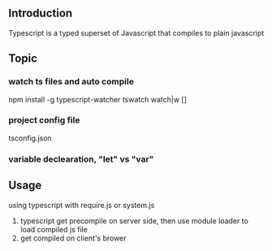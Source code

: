 ## Introduction
Typescript is a typed superset of Javascript that compiles to plain javascript  

## Topic
### watch ts files and auto compile

npm install -g typescript-watcher
tswatch watch|w <source dir> <output dir> [<options>]

### project config file
tsconfig.json

### variable declearation, "let" vs "var"

## Usage
using typescript with require.js or system.js
1. typescript get precompile on server side, then use module loader to 
load compiled js file
2. get compiled on client's brower
